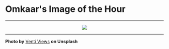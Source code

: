 # Omkaar's Image of the Hour

---

<div align="center">

<a href="https://unsplash.com/photos/a-runner-jumps-on-a-path-with-graffiti-5ESxl2s2psA">
  <img src="https://images.unsplash.com/photo-1744000253584-aad21a82d253?crop=entropy&cs=tinysrgb&fit=max&fm=jpg&ixid=M3w3NjA2Nzh8MHwxfHJhbmRvbXx8fHx8fHx8fDE3NTA3OTE2MDB8&ixlib=rb-4.1.0&q=80&w=1080" style="max-width:100%; height:auto;">
</a>



</div>

---

**Photo by** [Venti Views](https://unsplash.com/@ventiviews) **on Unsplash**
